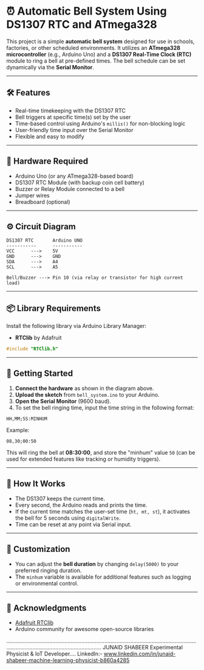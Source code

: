 # ⏰ Automatic Bell System Using DS1307 RTC and ATmega328

This project is a simple **automatic bell system** designed for use in schools, factories, or other scheduled environments. It utilizes an **ATmega328 microcontroller** (e.g., Arduino Uno) and a **DS1307 Real-Time Clock (RTC)** module to ring a bell at pre-defined times. The bell schedule can be set dynamically via the **Serial Monitor**.

---

## 🛠 Features

- Real-time timekeeping with the DS1307 RTC
- Bell triggers at specific time(s) set by the user
- Time-based control using Arduino's `millis()` for non-blocking logic
- User-friendly time input over the Serial Monitor
- Flexible and easy to modify

---

## 🔌 Hardware Required

- Arduino Uno (or any ATmega328-based board)
- DS1307 RTC Module (with backup coin cell battery)
- Buzzer or Relay Module connected to a bell
- Jumper wires
- Breadboard (optional)

---

## ⚙️ Circuit Diagram

```
DS1307 RTC       Arduino UNO
-----------      -----------
VCC      --->    5V  
GND      --->    GND  
SDA      --->    A4  
SCL      --->    A5  

Bell/Buzzer ---> Pin 10 (via relay or transistor for high current load)
```

---

## 📦 Library Requirements

Install the following library via Arduino Library Manager:

- **RTClib** by Adafruit

```cpp
#include "RTClib.h"
```

---

## 🚀 Getting Started

1. **Connect the hardware** as shown in the diagram above.
2. **Upload the sketch** from `bell_system.ino` to your Arduino.
3. **Open the Serial Monitor** (9600 baud).
4. To set the bell ringing time, input the time string in the following format:

```
HH,MM;SS:MINHUM
```

Example:
```
08,30;00:50
```

This will ring the bell at **08:30:00**, and store the "minhum" value `50` (can be used for extended features like tracking or humidity triggers).

---

## 🔔 How It Works

- The DS1307 keeps the current time.
- Every second, the Arduino reads and prints the time.
- If the current time matches the user-set time (`ht, mt, st`), it activates the bell for 5 seconds using `digitalWrite`.
- Time can be reset at any point via Serial input.

---

## 📝 Customization

- You can adjust the **bell duration** by changing `delay(5000)` to your preferred ringing duration.
- The `minhum` variable is available for additional features such as logging or environmental control.



---

## 🙌 Acknowledgments

- [Adafruit RTClib](https://github.com/adafruit/RTClib)
- Arduino community for awesome open-source libraries

..........................................................................................................................................................................................
JUNAID SHABEER Experimental Physicist & IoT Developer.... LinkedIn:- www.linkedin.com/in/junaid-shabeer-machine-learning-physicist-b860a4285
